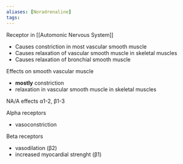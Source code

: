 ```yaml
---
aliases: [Noradrenaline]
tags: 
---
```


Receptor in [[Automonic Nervous System]]

- Causes constriction in most vascular smooth muscle
- Causes relaxation of vascular smooth muscle in skeletal muscles
- Causes relaxation of bronchial smooth muscle


Effects on smooth vascular muscle
- **mostly** constriction
- relaxation in vascular smooth muscle in skeletal muscles


NA/A effects α1-2, β1-3



Alpha receptors
- vasoconstriction

Beta receptors
- vasodilation (β2)
- increased myocardial strenght (β1)
